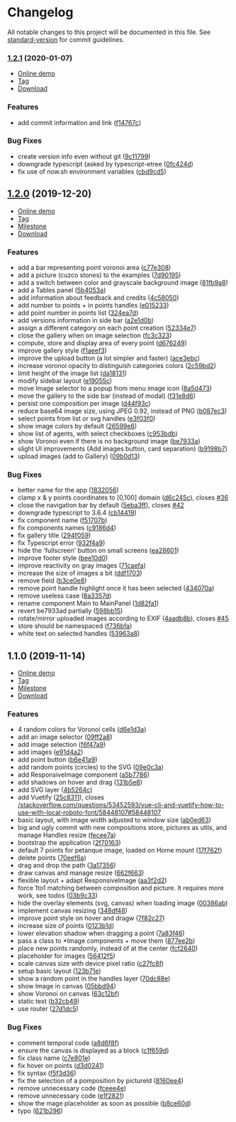 # Changelog

All notable changes to this project will be documented in this file. See [standard-version](https://github.com/conventional-changelog/standard-version) for commit guidelines.

### [1.2.1](https://github.com/LyonDataViz/occupapp/compare/v1.2.0...v1.2.1) (2020-01-07)

- [Online demo](https://occupapp-pvm53kc77.now.sh/)
- [Tag](https://github.com/LyonDataViz/occupapp/tree/v1.2.1)
- [Download](https://github.com/LyonDataViz/occupapp/releases/tag/v1.2.1)

### Features

* add commit information and link ([f14767c](https://github.com/LyonDataViz/occupapp/commit/f14767c3863a36e8efe83b9853c345144323b335))


### Bug Fixes

* create version info even without git ([9c11799](https://github.com/LyonDataViz/occupapp/commit/9c117997b7eba85242c6e0533fcd31d0d9d5f94b))
* downgrade typescript (asked by typescript-etree ([0fc424d](https://github.com/LyonDataViz/occupapp/commit/0fc424d8f963693cf421bce1297ce52047f55ddb))
* fix use of now.sh environment variables ([cbd9cd5](https://github.com/LyonDataViz/occupapp/commit/cbd9cd5790a8ed0a8b404dc70e436a7ba6137766))

## [1.2.0](https://github.com/severo/occupapp/compare/v1.1.0...v1.2.0) (2019-12-20)

- [Online demo](https://occupapp-khxo9ktm7.now.sh/)
- [Tag](https://github.com/LyonDataViz/occupapp/tree/v1.2.0)
- [Milestone](https://github.com/LyonDataViz/occupapp/milestone/4?closed=1)
- [Download](https://github.com/LyonDataViz/occupapp/releases/tag/v1.2.0)

### Features

* add a bar representing point voronoi area ([c77e308](https://github.com/severo/occupapp/commit/c77e3085a1a125cbd4d327b5c85b94238f02b4a4))
* add a picture (cuzco stones) to the examples ([7d90195](https://github.com/severo/occupapp/commit/7d901956f41ca823c9cc88c80b1efb3fa442cf3d))
* add a switch between color and grayscale background image ([81fb9a8](https://github.com/severo/occupapp/commit/81fb9a8d9fe8b41260c6f4340e860bf70609505b))
* add a Tables panel ([5b4053a](https://github.com/severo/occupapp/commit/5b4053a7e4573b73c5680d5ef4181cd1b0a51bde))
* add information about feedback and credits ([4c58050](https://github.com/severo/occupapp/commit/4c5805022b76e1b1331b59658638f352e71c1bf9))
* add number to points + in points handles ([e015233](https://github.com/severo/occupapp/commit/e015233ca21257d9aabb605c8b44ca7bdfa22a3e))
* add point number in points list ([324ea7d](https://github.com/severo/occupapp/commit/324ea7dfcd8509f66bfb215d5273a93b332971d9))
* add versions information in side bar ([a2e1d0b](https://github.com/severo/occupapp/commit/a2e1d0b2dfda05e94a92d92a820e0825a8101cfd))
* assign a different category on each point creation ([52334e7](https://github.com/severo/occupapp/commit/52334e7eca16362b150516557784d865199716ba))
* close the gallery when on image selection ([fc3c323](https://github.com/severo/occupapp/commit/fc3c32307346d851c4ba224ad95d92546c152aa1))
* compute, store and display area of every point ([d676249](https://github.com/severo/occupapp/commit/d6762490a77759e5d5ccdf36fb3efce353d44424))
* improve gallery style ([f1aeef3](https://github.com/severo/occupapp/commit/f1aeef3eac4c58f5f33ba1ce29351162f052ec44))
* improve the upload button (a lot simpler and faster) ([ace3ebc](https://github.com/severo/occupapp/commit/ace3ebcd31863ad0e4e0417079031fbf5b29d527))
* increase voronoi opacity to distinguish categories colors ([2c59bd2](https://github.com/severo/occupapp/commit/2c59bd2e0ff243476feb37e3a5c810b4c62a83a2))
* limit height of the image list ([da18131](https://github.com/severo/occupapp/commit/da18131326c4821e0143a5c9b77915169147bf1e))
* modify sidebar layout ([e19055c](https://github.com/severo/occupapp/commit/e19055c838ba6117a22d2106decb8d4b955b5509))
* move Image selector to a popup from menu image icon ([8a5d473](https://github.com/severo/occupapp/commit/8a5d473e103a97d56ecef2690cfa0aa6d65bd9a4))
* move the gallery to the side bar (instead of modal) ([f31e8d6](https://github.com/severo/occupapp/commit/f31e8d6ac2aa08c3e21e0d38eb195e2e3a4af4df))
* persist one composition per image ([d44f93c](https://github.com/severo/occupapp/commit/d44f93cbea335e95b9a6c1e64d2b7e6831286510))
* reduce base64 image size, using JPEG 0.92, instead of PNG ([b087ec3](https://github.com/severo/occupapp/commit/b087ec3db2ad964dffe5d47cc882f2ce4e5b0856))
* select points from list or svg handles ([e3f03f0](https://github.com/severo/occupapp/commit/e3f03f088ac5a511953d12528b5a8ce856c29386))
* show image colors by default ([26599e6](https://github.com/severo/occupapp/commit/26599e62319c32c9480e1b913126aaef84adc62a))
* show list of agents, with select checkboxes ([c953bdb](https://github.com/severo/occupapp/commit/c953bdb2e619ab7ab7cf78119c03bad03f7809f5))
* show Voronoi even if there is no background image ([be7933a](https://github.com/severo/occupapp/commit/be7933adaf13ca8606f1af9b70d3178102d87b53))
* slight UI improvements (Add images button, card separation) ([b9198b7](https://github.com/severo/occupapp/commit/b9198b71438c633b33707929076539de9d8d9f35))
* upload images (add to Gallery) ([09b0d13](https://github.com/severo/occupapp/commit/09b0d13ebe4224affa74a540d02004022336d8c4))


### Bug Fixes

* better name for the app ([1832056](https://github.com/severo/occupapp/commit/183205697d81a44a618b2c9e8c25230eb16aa285))
* clamp x & y points coordinates to [0,100] domain ([d6c245c](https://github.com/severo/occupapp/commit/d6c245cb054dd096bc26c5705a978a3b616c9fa4)), closes [#36](https://github.com/severo/occupapp/issues/36)
* close the navigation bar by default ([5eba3ff](https://github.com/severo/occupapp/commit/5eba3fffbe3f7d65ee8ee08a7e6e79ee7552d710)), closes [#42](https://github.com/severo/occupapp/issues/42)
* downgrade typescript to 3.6.4 ([cb14419](https://github.com/severo/occupapp/commit/cb14419bf75b41ca5df19166d9a177931ab8659f))
* fix component name ([f51707b](https://github.com/severo/occupapp/commit/f51707b192f4157c7cec92415e8c1d4f628aa3f4))
* fix components names ([c9186d4](https://github.com/severo/occupapp/commit/c9186d482c17db900080ffa0385d24c2cbe4d639))
* fix gallery title ([294f059](https://github.com/severo/occupapp/commit/294f0596e1598667dbf16dc1f9f70230916d77df))
* fix Typescript error ([932f4a9](https://github.com/severo/occupapp/commit/932f4a9e521d9a5a0fac5a92fa156ab3c356816a))
* hide the 'fullscreen' button on small screens ([ea28601](https://github.com/severo/occupapp/commit/ea28601d420818d252fc2050c0fabbf42180b855))
* improve footer style ([bee10d0](https://github.com/severo/occupapp/commit/bee10d087dc928c992c19dc172bcc94d23594983))
* improve reactivity on gray images ([71caefa](https://github.com/severo/occupapp/commit/71caefa364a17b4d40d8c8c1ccadae8e2f5c7f20))
* increase the size of images a bit ([ddf1703](https://github.com/severo/occupapp/commit/ddf1703af96b50af2600ecc6a9ebb0881534380e))
* remove field ([b3ce0e8](https://github.com/severo/occupapp/commit/b3ce0e8cdb5f4a9ec2948b3847c3922b14825b23))
* remove point handle highlight once it has been selected ([434070a](https://github.com/severo/occupapp/commit/434070a3902e8f7a18b7d801046fccda9bd8609d))
* remove useless case ([8a3357d](https://github.com/severo/occupapp/commit/8a3357db2dfc7fc8811d4e18994d87e7327fe949))
* rename component Main to MainPanel ([1d82fa1](https://github.com/severo/occupapp/commit/1d82fa1fc20469f6fc0619d65a0c8d06e91be44a))
* revert be7933ad partially ([598bb15](https://github.com/severo/occupapp/commit/598bb15d9c5ef409c18789a5249101b02f37b671))
* rotate/mirror uploaded images according to EXIF ([4aadb8b](https://github.com/severo/occupapp/commit/4aadb8b5418ab49e6a32940225a79f889dcc8737)), closes [#45](https://github.com/severo/occupapp/issues/45)
* store should be namespaced ([f736bfa](https://github.com/severo/occupapp/commit/f736bfad93e508dd280dcd1c16154dc6cf0d8b9b))
* white text on selected handles ([53963a8](https://github.com/severo/occupapp/commit/53963a848b92ca0aea60fe7053f97b77353b104e))

## 1.1.0 (2019-11-14)

- [Online demo](https://occupapp-qf17v5yfl.now.sh)
- [Tag](https://github.com/LyonDataViz/occupapp/tree/v1.1.0)
- [Milestone](https://github.com/LyonDataViz/occupapp/milestone/2?closed=1)
- [Download](https://github.com/LyonDataViz/occupapp/releases/tag/v1.1.0)

### Features

* 4 random colors for Voronoi cells ([d6e1d3a](https://github.com/LyonDataViz/occupapp/commit/d6e1d3a75b4fb14b39487c5d49cacc2c8c12254a))
* add an image selector ([09ff2a8](https://github.com/LyonDataViz/occupapp/commit/09ff2a87191f76d303687a2c61d38bbc78401c2e))
* add image selection ([f6f47a9](https://github.com/LyonDataViz/occupapp/commit/f6f47a954f0770cc33a1d46cce3f1fe693af09d1))
* add images ([e91d4a2](https://github.com/LyonDataViz/occupapp/commit/e91d4a2c8d8391e67041e04344592eb6feca5624))
* add point button ([b6e41a9](https://github.com/LyonDataViz/occupapp/commit/b6e41a92259e0c33b070732b36f57b3c5596b4ca))
* add random points (circles) to the SVG ([09e0c3a](https://github.com/LyonDataViz/occupapp/commit/09e0c3ab476b31594fd669d27246f231bdb0e49d))
* add ResponsiveImage component ([a5b7786](https://github.com/LyonDataViz/occupapp/commit/a5b778674067066fe82bb56dc36ac3d04fa2da26))
* add shadows on hover and drag ([131b5e8](https://github.com/LyonDataViz/occupapp/commit/131b5e866b78b86408fe26e42be6cd8452dc0989))
* add SVG layer ([4b5264c](https://github.com/LyonDataViz/occupapp/commit/4b5264cfb2357d19d304c527f6c4f6b806cc017e))
* add Vuetify ([25c8311](https://github.com/LyonDataViz/occupapp/commit/25c8311e646019412cb5c1d9ef6720988d5ba207)), closes [/stackoverflow.com/questions/53452593/vue-cli-and-vuetify-how-to-use-with-local-roboto-font/58448107#58448107](https://github.com/LyonDataViz//stackoverflow.com/questions/53452593/vue-cli-and-vuetify-how-to-use-with-local-roboto-font/58448107/issues/58448107)
* basic layout, with image width adjusted to window size ([ab0ed63](https://github.com/LyonDataViz/occupapp/commit/ab0ed635eaa965dafe3ad94669ce7777c1fe4c90))
* big and ugly commit with new compositions store, pictures as utils, and manage Handles resize ([fecee7a](https://github.com/LyonDataViz/occupapp/commit/fecee7a7f4ed6b91e6093bc23d800c7989761e29))
* bootstrap the application ([2f70163](https://github.com/LyonDataViz/occupapp/commit/2f701638e306d6ddea4ee710465f8c02845a8662))
* default 7 points for petanque image, loaded on Home mount ([17f762f](https://github.com/LyonDataViz/occupapp/commit/17f762fa4389d4482851bd64dc809ee60cb84a37))
* delete points ([70eef6a](https://github.com/LyonDataViz/occupapp/commit/70eef6aabd976ff39a50e49a76839850f392d985))
* drag and drop the path ([3a17356](https://github.com/LyonDataViz/occupapp/commit/3a173568502320a5753d4c3cdbec8de4a18784ae))
* draw canvas and manage resize ([662f663](https://github.com/LyonDataViz/occupapp/commit/662f6636f8a571276d578d4498457523444a6e0e))
* flexible layout + adapt ResponsiveImage ([aa3f2d2](https://github.com/LyonDataViz/occupapp/commit/aa3f2d2f6052bc90d8122e244c59e5de1ce62427))
* force 1to1 matching between composition and picture. It requires more work, see todos ([03b9c33](https://github.com/LyonDataViz/occupapp/commit/03b9c3393e25e116e6c1b0c6b423f2e127cadc0d))
* hide the overlay elements (svg, canvas) when loading image ([00386ab](https://github.com/LyonDataViz/occupapp/commit/00386ab862784d85081476a8575ffca51c057707))
* implement canvas resizing ([348df48](https://github.com/LyonDataViz/occupapp/commit/348df4843832140669c62c049465c21054900a68))
* improve point style on hover and dragw ([7f82c27](https://github.com/LyonDataViz/occupapp/commit/7f82c2798badad91481f051472909c8cac6ea8eb))
* increase size of points ([0123b1d](https://github.com/LyonDataViz/occupapp/commit/0123b1db764a86b33d09781c9294f451286aebae))
* lower elevation shadow when dragging a point ([7a83f46](https://github.com/LyonDataViz/occupapp/commit/7a83f46182e7cae3278b9251fd510e652f86e3b2))
* pass a class to *Image components + move them ([877ee2b](https://github.com/LyonDataViz/occupapp/commit/877ee2bb0d26f2748ffc56afd06c009c32ac985b))
* place new points randomly, instead of at the center ([fcf2640](https://github.com/LyonDataViz/occupapp/commit/fcf26406df36f5cd9eedadc5f6c6ff7cf36f47db))
* placeholder for images ([56412f5](https://github.com/LyonDataViz/occupapp/commit/56412f55bd7e2ed563ea5f86b4c64ed93cd0a26a))
* scale canvas size with device pixel ratio ([c27fc8f](https://github.com/LyonDataViz/occupapp/commit/c27fc8f2a176f0482230982bdd58b54b4c6364c5))
* setup basic layout ([123b71e](https://github.com/LyonDataViz/occupapp/commit/123b71e6a1408cb6bced3ef758722646505dd1cb))
* show a random point in the handles layer ([70dc88e](https://github.com/LyonDataViz/occupapp/commit/70dc88e657b91ad224bec07ece741dd2e82a3952))
* show Image in canvas ([05bbd94](https://github.com/LyonDataViz/occupapp/commit/05bbd9418d2527264de855d416e1fe728e84c79e))
* show Voronoi on canvas ([63c12bf](https://github.com/LyonDataViz/occupapp/commit/63c12bff1c5653da58aa125357d5d9ac6d3c7775))
* static text ([b32cb49](https://github.com/LyonDataViz/occupapp/commit/b32cb491aff2d7fb379a84b5fe1f6ef41521df60))
* use router ([27d1dc5](https://github.com/LyonDataViz/occupapp/commit/27d1dc5b89d8d97ae02f1f05ee74ba8b7f17bbc3))


### Bug Fixes

* comment temporal code ([a8d6f8f](https://github.com/LyonDataViz/occupapp/commit/a8d6f8f4a5449f73ebf400e3442e7c1b75cfd8c8))
* ensure the canvas is displayed as a block ([c1f659d](https://github.com/LyonDataViz/occupapp/commit/c1f659d44bc99284cd24ca11d97c3dae59d1353f))
* fix class name ([c7e801e](https://github.com/LyonDataViz/occupapp/commit/c7e801eec0d8cc3d84b7c298a5f7f530214dfaed))
* fix hover on points ([d3d0241](https://github.com/LyonDataViz/occupapp/commit/d3d0241214fdd0139d4419cd09e23dcf7ae40f93))
* fix syntax ([f5f3d36](https://github.com/LyonDataViz/occupapp/commit/f5f3d3687c6debd4123898e14f168dafe695ea1e))
* fix the selection of a pomposition by pictureId ([8160ee4](https://github.com/LyonDataViz/occupapp/commit/8160ee484e2237eb31654dcf0b9745a235712e90))
* remove unnecessary code ([fceee4e](https://github.com/LyonDataViz/occupapp/commit/fceee4e7abc2f4a5c0f683a1603ceb8be9f4c6da))
* remove unnecessary code ([e1f2821](https://github.com/LyonDataViz/occupapp/commit/e1f282122377668421286d7f254f585deb185ffa))
* show the mage placeholder as soon as possible ([b8ce60d](https://github.com/LyonDataViz/occupapp/commit/b8ce60d25568c0355c9a80eab3d66a2ebcb2b64f))
* typo ([621b296](https://github.com/LyonDataViz/occupapp/commit/621b296c334cdeb1766e4aedc447ca7a16841de4))
